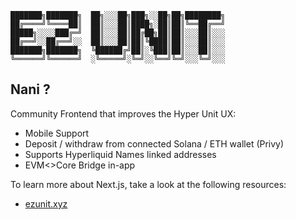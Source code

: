 ```
███████╗███████╗  ██╗░░░██╗███╗░░██╗██╗████████╗
██╔════╝╚════██║  ██║░░░██║████╗░██║██║╚══██╔══╝
█████╗░░░░███╔═╝  ██║░░░██║██╔██╗██║██║░░░██║░░░
██╔══╝░░██╔══╝░░  ██║░░░██║██║╚████║██║░░░██║░░░
███████╗███████╗  ╚██████╔╝██║░╚███║██║░░░██║░░░
╚══════╝╚══════╝  ░╚═════╝░╚═╝░░╚══╝╚═╝░░░╚═╝░░░
```

## Nani ?

Community Frontend that improves the Hyper Unit UX:

- Mobile Support
- Deposit / withdraw from connected Solana / ETH wallet (Privy)
- Supports Hyperliquid Names linked addresses
- EVM<>Core Bridge in-app

To learn more about Next.js, take a look at the following resources:

- [ezunit.xyz](https://ezunit.xyz)
